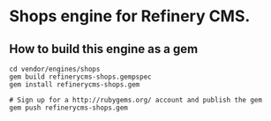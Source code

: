 # Shops engine for Refinery CMS.

## How to build this engine as a gem

    cd vendor/engines/shops
    gem build refinerycms-shops.gempspec
    gem install refinerycms-shops.gem
    
    # Sign up for a http://rubygems.org/ account and publish the gem
    gem push refinerycms-shops.gem